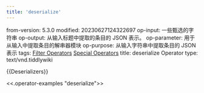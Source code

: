 ```yaml
---
title: 'deserialize'
---
```


from-version: 5.3.0
modified: 20230627124322697
op-input: 一些甄选的字符串
op-output: 从输入标题中提取的条目的 JSON 表示。
op-parameter: 用于从输入中提取条目的解串器模块
op-purpose: 从输入字符串中提取条目的 JSON 表示
tags: [Filter Operators](#Filter%20Operators) [Special Operators](#Special%20Operators)
title: deserialize Operator
type: text/vnd.tiddlywiki

{{Deserializers}}

<<.operator-examples "deserialize">>